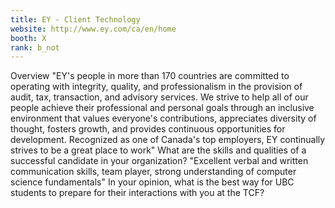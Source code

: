 ```yaml
---
title: EY - Client Technology
website: http://www.ey.com/ca/en/home
booth: X
rank: b_not
---
```

Overview
"EY's people in more than 170 countries are committed to operating with integrity, quality, and professionalism in the provision of audit, tax, transaction, and advisory services. We strive to help all of our people achieve their professional and personal goals through an inclusive environment that values everyone's contributions, appreciates diversity of thought, fosters growth, and provides continuous opportunities for development. Recognized as one of Canada's top employers, EY continually strives to be a great place to work"
What are the skills and qualities of a successful candidate in your organization?
"Excellent verbal and written communication skills, team player, strong understanding of computer science fundamentals"
In your opinion, what is the best way for UBC students to prepare for their interactions with you at the TCF?

